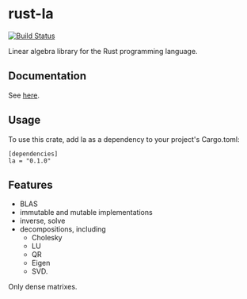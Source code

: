 # rust-la

[![Build Status](https://travis-ci.org/xasmx/rust-la?branch=master)](https://travis-ci.org/xasmx/rust-la)

Linear algebra library for the Rust programming language.

## Documentation

See [here](http://xasmx.github.io/rust-la/doc/la/index.html).

## Usage

To use this crate, add la as a dependency to your project's Cargo.toml:

```
[dependencies]
la = "0.1.0"
```

## Features

* BLAS
* immutable and mutable implementations
* inverse, solve
* decompositions, including
  * Cholesky
  * LU
  * QR
  * Eigen
  * SVD.

Only dense matrixes.

